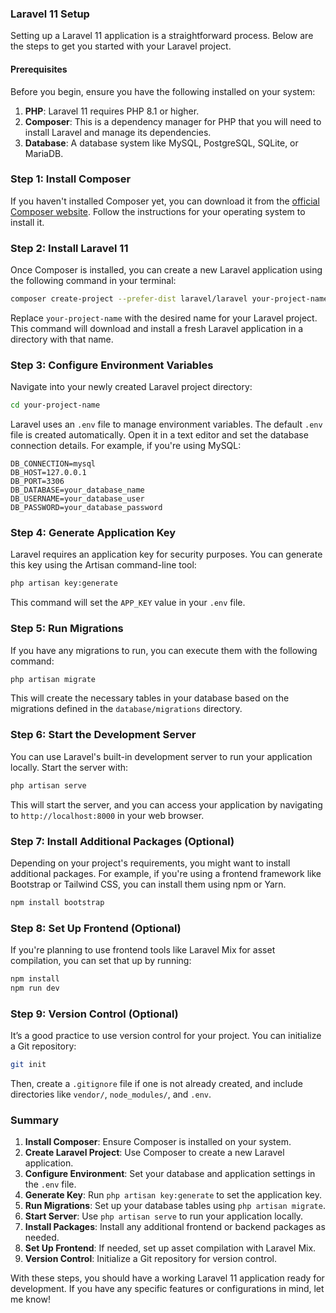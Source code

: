 ### Laravel 11 Setup

Setting up a Laravel 11 application is a straightforward process. Below are the steps to get you started with your Laravel project.

#### Prerequisites

Before you begin, ensure you have the following installed on your system:

1. **PHP**: Laravel 11 requires PHP 8.1 or higher.
2. **Composer**: This is a dependency manager for PHP that you will need to install Laravel and manage its dependencies.
3. **Database**: A database system like MySQL, PostgreSQL, SQLite, or MariaDB.

### Step 1: Install Composer

If you haven't installed Composer yet, you can download it from the [official Composer website](https://getcomposer.org/download/). Follow the instructions for your operating system to install it.

### Step 2: Install Laravel 11

Once Composer is installed, you can create a new Laravel application using the following command in your terminal:

```bash
composer create-project --prefer-dist laravel/laravel your-project-name
```

Replace `your-project-name` with the desired name for your Laravel project. This command will download and install a fresh Laravel application in a directory with that name.

### Step 3: Configure Environment Variables

Navigate into your newly created Laravel project directory:

```bash
cd your-project-name
```

Laravel uses an `.env` file to manage environment variables. The default `.env` file is created automatically. Open it in a text editor and set the database connection details. For example, if you're using MySQL:

```dotenv
DB_CONNECTION=mysql
DB_HOST=127.0.0.1
DB_PORT=3306
DB_DATABASE=your_database_name
DB_USERNAME=your_database_user
DB_PASSWORD=your_database_password
```

### Step 4: Generate Application Key

Laravel requires an application key for security purposes. You can generate this key using the Artisan command-line tool:

```bash
php artisan key:generate
```

This command will set the `APP_KEY` value in your `.env` file.

### Step 5: Run Migrations

If you have any migrations to run, you can execute them with the following command:

```bash
php artisan migrate
```

This will create the necessary tables in your database based on the migrations defined in the `database/migrations` directory.

### Step 6: Start the Development Server

You can use Laravel's built-in development server to run your application locally. Start the server with:

```bash
php artisan serve
```

This will start the server, and you can access your application by navigating to `http://localhost:8000` in your web browser.

### Step 7: Install Additional Packages (Optional)

Depending on your project's requirements, you might want to install additional packages. For example, if you're using a frontend framework like Bootstrap or Tailwind CSS, you can install them using npm or Yarn.

```bash
npm install bootstrap
```

### Step 8: Set Up Frontend (Optional)

If you're planning to use frontend tools like Laravel Mix for asset compilation, you can set that up by running:

```bash
npm install
npm run dev
```

### Step 9: Version Control (Optional)

It’s a good practice to use version control for your project. You can initialize a Git repository:

```bash
git init
```

Then, create a `.gitignore` file if one is not already created, and include directories like `vendor/`, `node_modules/`, and `.env`.

### Summary

1. **Install Composer**: Ensure Composer is installed on your system.
2. **Create Laravel Project**: Use Composer to create a new Laravel application.
3. **Configure Environment**: Set your database and application settings in the `.env` file.
4. **Generate Key**: Run `php artisan key:generate` to set the application key.
5. **Run Migrations**: Set up your database tables using `php artisan migrate`.
6. **Start Server**: Use `php artisan serve` to run your application locally.
7. **Install Packages**: Install any additional frontend or backend packages as needed.
8. **Set Up Frontend**: If needed, set up asset compilation with Laravel Mix.
9. **Version Control**: Initialize a Git repository for version control.

With these steps, you should have a working Laravel 11 application ready for development. If you have any specific features or configurations in mind, let me know!